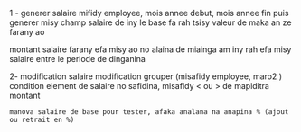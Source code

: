 1 - generer salaire
mifidy employee, mois annee debut, mois annee fin puis generer
misy champ salaire de iny le base fa rah tsisy valeur de maka an ze farany ao

montant salaire farany efa misy ao no alaina de miainga am iny 
rah efa misy salaire entre le periode de dinganina


2- modification salaire
    modification grouper (misafidy employee, maro2 )
    condition
    element de salaire no safidina, misafidy < ou > de mapiditra montant

    manova salaire de base pour tester, afaka analana na anapina % (ajout ou retrait en %)